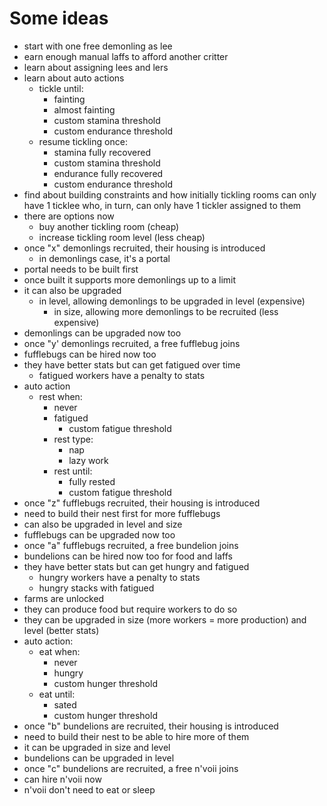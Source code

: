 # Some ideas

* start with one free demonling as lee
* earn enough manual laffs to afford another critter
* learn about assigning lees and lers
* learn about auto actions
  * tickle until:
    * fainting
    * almost fainting
    * custom stamina threshold
    * custom endurance threshold
  * resume tickling once:
    * stamina fully recovered
    * custom stamina threshold
    * endurance fully recovered
    * custom endurance threshold
* find about building constraints and how initially tickling rooms can only have 1 ticklee who, in turn, can only have 1 tickler assigned to them
* there are options now
  * buy another tickling room (cheap)
  * increase tickling room level (less cheap)
* once "x" demonlings recruited, their housing is introduced
  * in demonlings case, it's a portal
* portal needs to be built first
* once built it supports more demonlings up to a limit
* it can also be upgraded
  * in level, allowing demonlings to be upgraded in level (expensive)
    * in size, allowing more demonlings to be recruited (less expensive)
* demonlings can be upgraded now too
* once "y' demonlings recruited, a free fufflebug joins
* fufflebugs can be hired now too
* they have better stats but can get fatigued over time
  * fatigued workers have a penalty to stats
* auto action
  * rest when:
    * never
    * fatigued
      * custom fatigue threshold
    * rest type:
      * nap
      * lazy work
    * rest until:
      * fully rested
      * custom fatigue threshold
* once "z" fufflebugs recruited, their housing is introduced
* need to build their nest first for more fufflebugs
* can also be upgraded in level and size
* fufflebugs can be upgraded now too
* once "a" fufflebugs recruited, a free bundelion joins
* bundelions can be hired now too for food and laffs
* they have better stats but can get hungry and fatigued
  * hungry workers have a penalty to stats
  * hungry stacks with fatigued
* farms are unlocked
* they can produce food but require workers to do so
* they can be upgraded in size (more workers = more production) and level (better stats)
* auto action:
  * eat when:
    * never
    * hungry
    * custom hunger threshold
  * eat until:
    * sated
    * custom hunger threshold
* once "b" bundelions are recruited, their housing is introduced
* need to build their nest to be able to hire more of them
* it can be upgraded in size and level
* bundelions can be upgraded in level
* once "c" bundelions are recruited, a free n'voii joins
* can hire n'voii now
* n'voii don't need to eat or sleep
